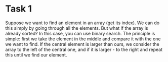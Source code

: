 # Task 1

Suppose we want to find an element in an array (get its index). We can do this simply
by going through all the elements. But what if the array is already sorted? In this
case, you can use binary search. The principle is simple: first we take the element
in the middle and compare it with the one we want to find. If the central element
is larger than ours, we consider the array to the left of the central one, and if
it is larger - to the right and repeat this until we find our element.
